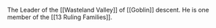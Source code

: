 The Leader of the [[Wasteland Valley]] of [[Goblin]] descent. He is one member of the [[13 Ruling Families]].